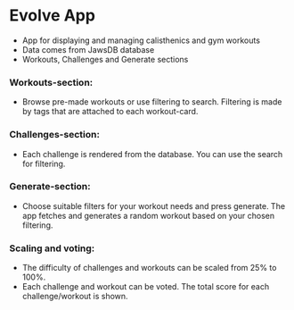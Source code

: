 # Evolve App

- App for displaying and managing calisthenics and gym workouts
- Data comes from JawsDB database
- Workouts, Challenges and Generate sections

### Workouts-section:

- Browse pre-made workouts or use filtering to search. Filtering is made by tags that are attached to each workout-card.

### Challenges-section:

- Each challenge is rendered from the database. You can use the search for filtering.

### Generate-section:

- Choose suitable filters for your workout needs and press generate. The app fetches and generates a random workout based on your chosen filtering.

### Scaling and voting:

- The difficulty of challenges and workouts can be scaled from 25% to 100%.
- Each challenge and workout can be voted. The total score for each challenge/workout is shown.
